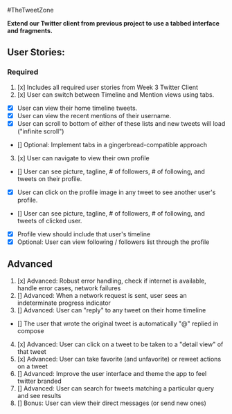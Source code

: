 #TheTweetZone

**Extend our Twitter client from previous project to use a tabbed interface and fragments.**

## User Stories:

### Required
1. [x] Includes all required user stories from Week 3 Twitter Client
2. [x] User can switch between Timeline and Mention views using tabs.
 * [x] User can view their home timeline tweets.
 * [x] User can view the recent mentions of their username.
 * [x] User can scroll to bottom of either of these lists and new tweets will load ("infinite scroll")
 * [] Optional: Implement tabs in a gingerbread-compatible approach
3. [x] User can navigate to view their own profile
 * [] User can see picture, tagline, # of followers, # of following, and tweets on their profile.
 * [x] User can click on the profile image in any tweet to see another user's profile.
 * [] User can see picture, tagline, # of followers, # of following, and tweets of clicked user.
 * [x] Profile view should include that user's timeline
 * [x] Optional: User can view following / followers list through the profile

## Advanced 
1. [x] Advanced: Robust error handling, check if internet is available, handle error cases, network failures
2. [] Advanced: When a network request is sent, user sees an indeterminate progress indicator
3. [] Advanced: User can "reply" to any tweet on their home timeline
 * [] The user that wrote the original tweet is automatically "@" replied in compose
4. [x] Advanced: User can click on a tweet to be taken to a "detail view" of that tweet
5. [x] Advanced: User can take favorite (and unfavorite) or reweet actions on a tweet
6. [] Advanced: Improve the user interface and theme the app to feel twitter branded
7. [] Advanced: User can search for tweets matching a particular query and see results
8. [] Bonus: User can view their direct messages (or send new ones)
